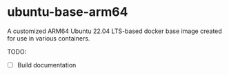 # ubuntu-base-arm64
A customized ARM64 Ubuntu 22.04 LTS-based docker base image created for use in various containers.

TODO:
- [ ] Build documentation
